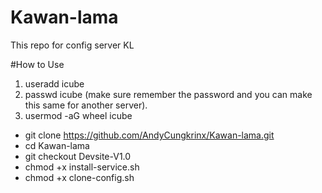 # Kawan-lama
This repo for config server KL

#How to Use
1. useradd icube
2. passwd icube (make sure remember the password and you can make this same for another server).
3. usermod -aG wheel icube

 - git clone https://github.com/AndyCungkrinx/Kawan-lama.git
 - cd Kawan-lama
 - git checkout Devsite-V1.0
 - chmod +x install-service.sh
 - chmod +x clone-config.sh
